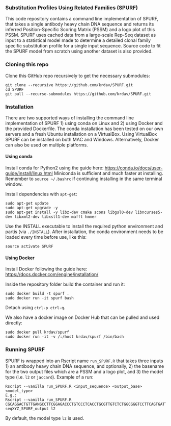 ### Substitution Profiles Using Related Families (SPURF)

This code repository contains a command line implementation of SPURF, that takes a single antibody heavy chain DNA sequence and returns its inferred Position-Specific Scoring Matrix (PSSM) and a logo plot of this PSSM.
SPURF uses cached data from a large-scale Rep-Seq dataset as input to a statistical model made to determine a detailed clonal family specific substitution profile for a single input sequence.
Source code to fit the SPURF model from scratch using another dataset is also provided.


### Cloning this repo

Clone this GitHub repo recursively to get the necessary submodules:
```
git clone --recursive https://github.com/krdav/SPURF.git
cd SPURF
git pull --recurse-submodules https://github.com/krdav/SPURF.git
```

### Installation

There are two supported ways of installing the command line implementation of SPURF 1) using conda on Linux and 2) using Docker and the provided Dockerfile.
The conda installation has been tested on our own servers and a fresh Ubuntu installation on a VirtualBox.
Using VirtualBox SPURF can be installed on both MAC and Windows.
Alternatively, Docker can also be used on multiple platforms.


#### Using conda

Install conda for Python2 using the guide here: https://conda.io/docs/user-guide/install/linux.html
Miniconda is sufficient and much faster at installing.
Remember to `source ~/.bashrc` if continuing installing in the same terminal window.


Install dependencies with `apt-get`:
```
sudo apt-get update
sudo apt-get upgrade -y
sudo apt-get install -y libz-dev cmake scons libgsl0-dev libncurses5-dev libxml2-dev libxslt1-dev mafft hmmer
```

Use the INSTALL executable to install the required python environment and partis (via `./INSTALL`).
After installation, the conda environment needs to be loaded every time before use, like this:
```
source activate SPURF
```


#### Using Docker

Install Docker following the guide here: https://docs.docker.com/engine/installation/

Inside the repository folder build the container and run it:
```
sudo docker build -t spurf .
sudo docker run -it spurf bash
```

Detach using `ctrl-p ctrl-q`.

We also have a docker image on Docker Hub that can be pulled and used directly:
```
sudo docker pull krdav/spurf
sudo docker run -it -v /:/host krdav/spurf /bin/bash
```



### Running SPURF

SPURF is wrapped into an Rscript name `run_SPURF.R` that takes three inputs 1) an antibody heavy chain DNA sequence, and optionally, 2) the basename for the two output files which are a PSSM and a logo plot, and 3) the model type (i.e. `l2` or `jaccard`).
Example of a run:
```
Rscript --vanilla run_SPURF.R <input_sequence> <output_base> <model_type>
E.g.:
Rscript --vanilla run_SPURF.R CGCAGGACTGTTGANGCCTTCGGAGACCCTGTCCCTCACCTGCGTTGTCTCTGGCGGGTCCTTCAGTGATTACTACTGGAGCTGGATCCATCAGCCCCCAGGGAAGGGGCTGGAGTGGATTGGGGAAATCAATCATAGTGGGAGCACCAACTACAACCCGTCCCTCGAAAGTCGAGCCACCATATCAGTAGACACGTCCCAGAACAACCTCTCCCTGAAGCTGAGCTCTGTGACCGCCGCGGACTCGGCTGTGTATTACTGTGCGAGAGGCCCGACTACAATGGCTCACGACTTTGACTACTGGGGCCAGGGAACCCTGGTCACC seqXYZ_SPURF_output l2
```
By default, the model type `l2` is used.


